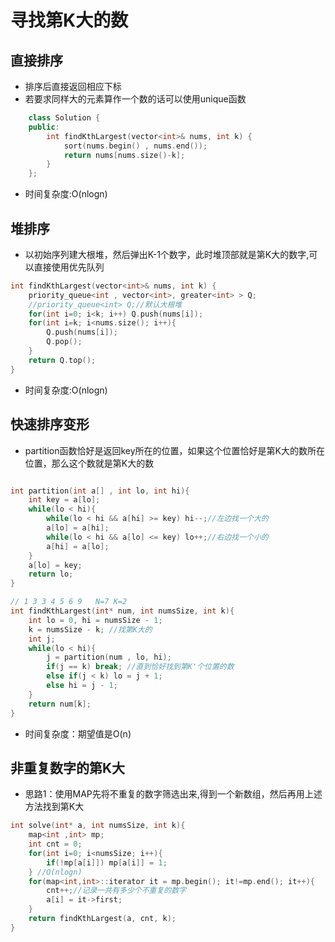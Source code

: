 
# 寻找第K大的数
## 直接排序
- 排序后直接返回相应下标
- 若要求同样大的元素算作一个数的话可以使用unique函数
```c++
    class Solution {
    public:
        int findKthLargest(vector<int>& nums, int k) {
            sort(nums.begin() , nums.end());
            return nums[nums.size()-k];
        }
    };
```
- 时间复杂度:O(nlogn)


## 堆排序
- 以初始序列建大根堆，然后弹出K-1个数字，此时堆顶部就是第K大的数字,可以直接使用优先队列
```c++
int findKthLargest(vector<int>& nums, int k) {
    priority_queue<int , vector<int>, greater<int> > Q;
    //priority_queue<int> Q;//默认大根堆 
    for(int i=0; i<k; i++) Q.push(nums[i]);
    for(int i=k; i<nums.size(); i++){
        Q.push(nums[i]);
        Q.pop(); 
    } 
    return Q.top(); 
}
```

- 时间复杂度:O(nlogn)

## 快速排序变形
- partition函数恰好是返回key所在的位置，如果这个位置恰好是第K大的数所在位置，那么这个数就是第K大的数
```c++

int partition(int a[] , int lo, int hi){
	int key = a[lo];
	while(lo < hi){
		while(lo < hi && a[hi] >= key) hi--;//左边找一个大的
		a[lo] = a[hi];
		while(lo < hi && a[lo] <= key) lo++;//右边找一个小的
		a[hi] = a[lo];
	}
	a[lo] = key;
	return lo;
}

// 1 3 3 4 5 6 9   N=7 K=2
int findKthLargest(int* num, int numsSize, int k){
    int lo = 0, hi = numsSize - 1;
	k = numsSize - k; //找第K大的
	int j;
	while(lo < hi){
		j = partition(num , lo, hi);
		if(j == k) break; //直到恰好找到第K'个位置的数
		else if(j < k) lo = j + 1;
		else hi = j - 1;
	}
	return num[k];
}

```
- 时间复杂度：期望值是O(n)
## 非重复数字的第K大
- 思路1：使用MAP先将不重复的数字筛选出来,得到一个新数组，然后再用上述方法找到第K大
```c++
int solve(int* a, int numsSize, int k){
    map<int ,int> mp;
    int cnt = 0;
    for(int i=0; i<numsSize; i++){
        if(!mp[a[i]]) mp[a[i]] = 1;
    } //O(nlogn)
    for(map<int,int>::iterator it = mp.begin(); it!=mp.end(); it++){
        cnt++;//记录一共有多少个不重复的数字
        a[i] = it->first;
    }
    return findKthLargest(a, cnt, k);
}
```